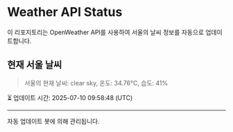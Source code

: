 
# Weather API Status

이 리포지토리는 OpenWeather API를 사용하여 서울의 날씨 정보를 자동으로 업데이트합니다.

## 현재 서울 날씨
> 서울의 현재 날씨: clear sky, 온도: 34.76°C, 습도: 41%

⏳ 업데이트 시간: 2025-07-10 09:58:48 (UTC)

---
자동 업데이트 봇에 의해 관리됩니다.
